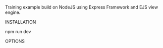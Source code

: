 Training example build on NodeJS using Express Framework and EJS view engine.

INSTALLATION 

npm run dev

OPTIONS